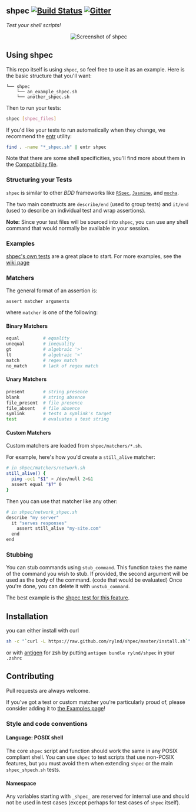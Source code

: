shpec [![Build Status](https://travis-ci.org/rylnd/shpec.svg?branch=master)](https://travis-ci.org/rylnd/shpec) [![Gitter](https://badges.gitter.im/rylnd/shpec.svg)](https://gitter.im/rylnd/shpec?utm_source=badge&utm_medium=badge&utm_campaign=pr-badge)
----

*Test your shell scripts!*

<p align='center'>
  <img src='https://raw.github.com/wiki/rylnd/shpec/images/screenshot.png'
       alt="Screenshot of shpec" />
</p>

## Using shpec
This repo itself is using `shpec`, so feel free to use it as an example.
Here is the basic structure that you'll want:

    └── shpec
        └── an_example_shpec.sh
        └── another_shpec.sh

Then to run your tests:

```bash
shpec [shpec_files]
```

If you'd like your tests to run automatically when they change, we recommend the [entr](
http://entrproject.org/) utility:

```bash
find . -name "*_shpec.sh" | entr shpec
```

Note that there are some shell specificities, you'll find more about them in the [Compatibility file](./COMPATIBILITY.md).

### Structuring your Tests
`shpec` is similar to other *BDD* frameworks like
[`RSpec`](
https://github.com/rspec/rspec), [`Jasmine`](
https://github.com/jasmine/jasmine), and [`mocha`](
https://github.com/mochajs/mocha).

The two main constructs are `describe/end` (used to group tests) and `it/end`
(used to describe an individual test and wrap assertions).

__Note:__ Since your test files will be sourced into `shpec`, you can use any
shell command that would normally be available in your session.

### Examples
[shpec's own tests](
https://github.com/rylnd/shpec/tree/master/shpec/shpec_shpec.sh)
are a great place to start. For more examples, see the [wiki page](
https://github.com/rylnd/shpec/wiki/Examples)

### Matchers
The general format of an assertion is:

    assert matcher arguments

where `matcher` is one of the following:

#### Binary Matchers
```bash
equal         # equality
unequal       # inequality
gt            # algebraic '>'
lt            # algebraic '<'
match         # regex match
no_match      # lack of regex match
```

#### Unary Matchers
```bash
present       # string presence
blank         # string absence
file_present  # file presence
file_absent   # file absence
symlink       # tests a symlink's target
test          # evaluates a test string
```

#### Custom Matchers
Custom matchers are loaded from `shpec/matchers/*.sh`.

For example, here's how you'd create a `still_alive` matcher:

```bash
# in shpec/matchers/network.sh
still_alive() {
  ping -oc1 "$1" > /dev/null 2>&1
  assert equal "$?" 0
}
```

Then you can use that matcher like any other:

```bash
# in shpec/network_shpec.sh
describe "my server"
  it "serves responses"
    assert still_alive "my-site.com"
  end
end
```

### Stubbing
You can stub commands using `stub_command`.
This function takes the name of the command you wish to stub. If provided,
the second argument will be used as the body of the command. (code that would be evaluated)
Once you're done, you can delete it with `unstub_command`.

The best example is the [shpec test for this feature](
https://github.com/rylnd/shpec/blob/master/shpec/shpec_shpec.sh#L72-L89).
<!-- beware: keep in sync of line when modifying the shpec -->

## Installation
you can either install with curl
```bash
sh -c "`curl -L https://raw.github.com/rylnd/shpec/master/install.sh`"
```

or with [antigen](https://github.com/zsh-users/antigen) for zsh by
putting `antigen bundle rylnd/shpec` in your `.zshrc`

## Contributing
Pull requests are always welcome.

If you've got a test or custom matcher you're particularly proud of,
please consider adding it to [the Examples page](
https://github.com/rylnd/shpec/wiki/Examples)!

### Style and code conventions

#### Language: POSIX shell
The core `shpec` script and function should work the same in
any POSIX compliant shell.  You can use `shpec` to test scripts
that use non-POSIX features, but you must avoid them when extending
`shpec` or the main `shpec_shpech.sh` tests.

#### Namespace
Any variables starting with `_shpec_` are reserved for internal use and
should not be used in test cases (except perhaps for test cases of `shpec`
itself).
